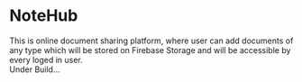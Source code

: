 # NoteHub
This is online document sharing platform, where user can add documents of any type which will be stored on Firebase Storage and will be accessible by every loged in user.
<br/>
Under Build...
